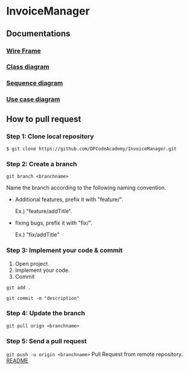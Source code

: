 # InvoiceManager


## Documentations
### [Wire Frame](https://whimsical.com/invoice-app-ver2-BypBsk8vL7E974tA1eNNK4)
### [Class diagram](https://lucid.app/lucidchart/601d8ba7-cc4f-4192-96fb-0a8b0498232f/edit?beaconFlowId=3FB1143AD195C99A&invitationId=inv_6437ecc2-7c4c-4287-ac10-f2da3508dd6d&page=HWEp-vi-RSFO#)

### [Sequence diagram](https://sequencediagram.org/index.html#initialData=C4S2BsFMAIEkDsBuB7EBjGBBACt6BaaAZUgEcBXSeDaAERAEMBzAJwYFsAoTgBwZdBoQfeMGgBVAM6QWvfoOENR0TDx5yB6RcoDiyZEygrssDQpFiAouwYhw0bC2SIQAExncpM-AD5VPAC5oAHl4aABhcHQAa2hgZGhJECYwkDCAdzAAC2g9AyNMNDRkclFOLxYAHnx8fyCAJUhXEBZINDFyaRY4hLzDSABySWgAIyd0rugGcmAsqkEGUGR4cq7fPoKTIMtRGWg0VvdRRnBJTn9q-A2sLehG4HIWMMQGKNce6Koe6AAzGceYK0KJBJMAzv5fHViPFWh8vmlgDJ4K9wABPc5qdb6frGWBBEjwd5Ayig77XCKvKiufi46AAeh0lgAKt8fpBgGgcijoJBEPNhnxJEl4ExoC83nCwj9kN1ZjA0I9Wsp2MtZhieJdyTg8Xd2Y8wlFScgfjy+aJhj8nOx9pTCfx1ZC1AFwnM0LFpd1mj82UqMMMRuz0pAvgqWEqxOBkGhXtBqcAGFNCb92ZymrHFgwAHTQAA68HCDGksZA3pkVD90HYMiYMDA2bzBaLrmQIPgAzEkAAHiBSZHo-Y4wwADTQGvwGSLGAJ8fpWOQH7TcARqMxw1iY3QZAjABWbTB0Eys2THLm70HmdWMkuUKIWWQs5A7B4MrE-apNMkB2DK0vLEdgRCMJIhib5H2fAQbSgO1ZAqa8nQkYVRT7Vce3XE0t13dpJBHSQ71nBVQWQKtujXRIvyoTw1j8eCSCgdpN3HfZOniYjfitaA11-OCANve8mMI1j3HjOxhk-VoKN-f8glCfYojdb5pBgFVYSE2xTi4mobzw6A0hQdAYA9Jiw3mStVRyVSRMo7xqIAmS0Dk2J4h5ZoxF01AaERJ9wEnDStL4powB0pB3JgTyeG8xEyPEn8KikwCIgchSqSCvSMAdGygh0KgJ0i7BaAAMV+OxQoSaQk0WeNU3eNIeRsOx0usNSHCcFx3BYTL2VHbK2ERd48sKn5isTd4yqJMgSTEQVEKKownMgOr7FGvYeBatwPCsv8Mvi4D5Jq6RiiTeMRmgAAKSwzWAABKXz4KkNIkJXexSI3DC92wxJtN5EzSLE78Nri2i9wYmAvuUS0iLiOYONQjTahoz6LrnYTTiiv7JK2uzEpqgAqbHws6E6AGpLtx0YZniFZYM0+H-Jc00TM-U9yCMX6KKpuHbLCTo9hGBh5KclbeRAEpRPI+AcIYPkpnAexOSUGthmmFjFnQFF0X+jGgKxsJ9uWd4jtOohyHYGwWFRa6qbqO6RQ4x7oaNdCdzenDtMkY3TdRTcTXswtpAFPZQXII4xFZlYgA)

### [Use case diagram](https://lucid.app/lucidchart/42aeef8e-ee93-4c03-bfe4-1b626cbbc714/edit?beaconFlowId=40D92E1BDEB4F447&invitationId=inv_0795ee36-c282-4642-8948-c423241fc240&page=0_0#?referringapp=slack)


## How to pull request

### Step 1: Clone local repository
`$ git clone https://github.com/DPCodeAcademy/InvoiceManager.git`

### Step 2: Create a branch
`git branch <branchname>`

Name the branch <branchname> according to the following naming convention.
 * Additional features, prefix it with "feature/".

    Ex.) "feature/addTitle".
    
 * fixing bugs, prefix it with "fix/".
 
    Ex.) "fix/addTitle"

### Step 3: Implement your code & commit
1. Open project.
2. Implement your code.
3. Commit

`git add .`

`git commit -m "description"`

### Step 4: Update the branch
`git pull orign <branchname>`

### Step 5: Send a pull request
`git push -u origin <branchname>`
Pull Request from remote repository. [README](https://help.github.com/articles/creating-a-pull-request-from-a-fork/)
